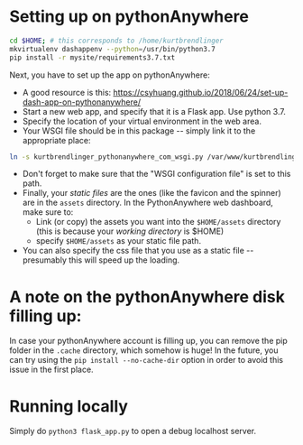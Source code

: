 
Setting up on pythonAnywhere
==================================

```bash
cd $HOME; # this corresponds to /home/kurtbrendlinger
mkvirtualenv dashappenv --python=/usr/bin/python3.7
pip install -r mysite/requirements3.7.txt
```

Next, you have to set up the app on pythonAnywhere:
 - A good resource is this: https://csyhuang.github.io/2018/06/24/set-up-dash-app-on-pythonanywhere/
 - Start a new web app, and specify that it is a Flask app. Use python 3.7.
 - Specify the location of your virtual environment in the web area.
 - Your WSGI file should be in this package -- simply link it to the appropriate place:
```bash
ln -s kurtbrendlinger_pythonanywhere_com_wsgi.py /var/www/kurtbrendlinger_pythonanywhere_com_wsgi.py
```
 - Don't forget to make sure that the "WSGI configuration file" is set to this path.
 - Finally, your *static files* are the ones (like the favicon and the spinner) are in the `assets` directory. In the PythonAnywhere web dashboard, make sure to:
    - Link (or copy) the assets you want into the `$HOME/assets` directory (this is because your *working directory* is $HOME)
    - specify `$HOME/assets` as your static file path.
 - You can also specify the css file that you use as a static file -- presumably this will speed up the loading.

A note on the pythonAnywhere disk filling up:
========================
In case your pythonAnywhere account is filling up, you can remove the pip folder in the `.cache` directory, which somehow is huge!
In the future, you can try using the `pip install --no-cache-dir` option in order to avoid this issue in the first place.

Running locally
========================

Simply do `python3 flask_app.py` to open a debug localhost server.
